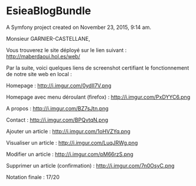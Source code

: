EsieaBlogBundle
===============

A Symfony project created on November 23, 2015, 9:14 am.

Monsieur GARNIER-CASTELLANE,

Vous trouverez le site déployé sur le lien suivant : http://maberdaoui.hol.es/web/

Par la suite, voici quelques liens de screenshot certifiant le fonctionnement de notre site web en local :

Homepage : http://i.imgur.com/0ydII7V.png

Homepage avec menu déroulant (firefox) : http://i.imgur.com/PxDYYC6.png

A propos : http://i.imgur.com/BZ7sJtn.png

Contact : http://i.imgur.com/BPQvtqN.png

Ajouter un article : http://i.imgur.com/1oHVZYq.png

Visualiser un article : http://i.imgur.com/LuqJRWg.png

Modifier un article : http://i.imgur.com/pM66rzS.png

Supprimer un article (confirmation) : http://i.imgur.com/7n0OsyC.png 


Notation finale : 17/20

